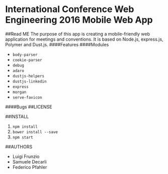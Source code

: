 # International Conference Web Engineering 2016 Mobile Web App
##Read ME
The purpose of this app is creating a mobile-friendly web application for meetings and conventions. 
It is based on Node.js, express.js, Polymer and Dust.js. 
####Features 
####Modules
* `body-parser`
* `cookie-parser`
* `debug`
* `adaro`
* `dustjs-helpers`
* `dustjs-linkedin`
* `express`
* `morgan`
* `serve-favicon`

####Bugs
##LICENSE

##INSTALL
1. `npm install`
2. `bower install --save`
3. `npm start`

##AUTHORS
* Luigi Frunzio
* Samuele Decarli
* Federico Pfahler
